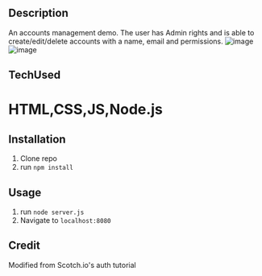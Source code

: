 ## Description
An accounts management demo. The user has Admin rights and is able to create/edit/delete accounts with a name, email and permissions.
![image](https://user-images.githubusercontent.com/112410929/201478781-4c10857a-156c-4b7c-b5d0-3db0509f21c1.png)
![image](https://user-images.githubusercontent.com/112410929/201478873-422b3a2f-dfe5-4ef1-92f8-2378a160391d.png)

## TechUsed
# HTML,CSS,JS,Node.js

## Installation

1. Clone repo
2. run `npm install`

## Usage

1. run `node server.js`
2. Navigate to `localhost:8080`

## Credit

Modified from Scotch.io's auth tutorial

